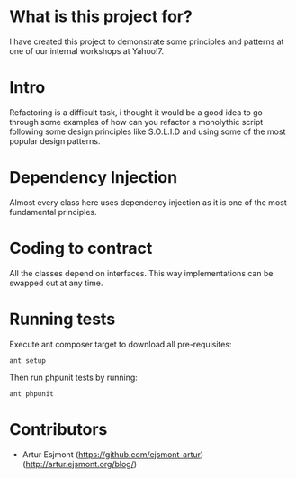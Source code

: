 # What is this project for?

I have created this project to demonstrate some principles and patterns at one of our internal workshops at Yahoo!7.

# Intro

Refactoring is a difficult task, i thought it would be a good idea to go through some examples of how can you
refactor a monolythic script following some design principles like S.O.L.I.D and using some of the most popular
design patterns.

# Dependency Injection

Almost every class here uses dependency injection as it is one of the most fundamental principles.

# Coding to contract

All the classes depend on interfaces. This way implementations can be swapped out at any time.

# Running tests

Execute ant composer target to download all pre-requisites:

    ant setup

Then run phpunit tests by running:

    ant phpunit

# Contributors

* Artur Esjmont (https://github.com/ejsmont-artur) (http://artur.ejsmont.org/blog/)
